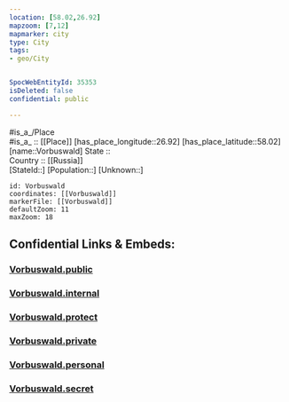 ```yaml
---
location: [58.02,26.92] 
mapzoom: [7,12] 
mapmarker: city 
type: City
tags:
- geo/City


SpocWebEntityId: 35353
isDeleted: false
confidential: public

---
```

#is_a_/Place  
#is_a_ :: [[Place]] 
[has_place_longitude::26.92] 
[has_place_latitude::58.02] 
[name::Vorbuswald] 
State ::  
Country :: [[Russia]]  
[StateId::] 
[Population::] 
[Unknown::] 


```leaflet
id: Vorbuswald
coordinates: [[Vorbuswald]] 
markerFile: [[Vorbuswald]] 
defaultZoom: 11 
maxZoom: 18
```


## Confidential Links & Embeds: 

### [Vorbuswald.public](/_public/\Earth\Continent\Europe\Europe~North\Estonia\Counties~Estonia\Põlva\CityVorbuswald.public.md) 

### [Vorbuswald.internal](/_internal/\Earth\Continent\Europe\Europe~North\Estonia\Counties~Estonia\Põlva\CityVorbuswald.internal.md) 

### [Vorbuswald.protect](/_protect/\Earth\Continent\Europe\Europe~North\Estonia\Counties~Estonia\Põlva\CityVorbuswald.protect.md) 

### [Vorbuswald.private](/_private/\Earth\Continent\Europe\Europe~North\Estonia\Counties~Estonia\Põlva\CityVorbuswald.private.md) 

### [Vorbuswald.personal](/_personal/\Earth\Continent\Europe\Europe~North\Estonia\Counties~Estonia\Põlva\CityVorbuswald.personal.md) 

### [Vorbuswald.secret](/_secret/\Earth\Continent\Europe\Europe~North\Estonia\Counties~Estonia\Põlva\CityVorbuswald.secret.md)

